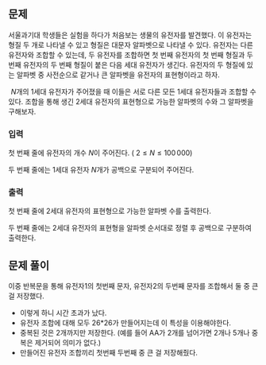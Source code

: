 ## 문제
서울과기대 학생들은 실험을 하다가 처음보는 생물의 유전자를 발견했다. 이 유전자는 형질 두 개로 나타낼 수 있고 형질은 대문자 알파벳으로 나타낼 수 있다. 유전자는 다른 유전자와 조합할 수 있는데, 두 유전자를 조합하면 첫 번째 유전자의 첫 번째 형질과 두 번째 유전자의 두 번째 형질이 붙은 다음 세대 유전자가 생긴다. 유전자의 두 형질에 있는 알파벳 중 사전순으로 같거나 큰 알파벳을 유전자의 표현형이라고 하자.

 
$N$개의 1세대 유전자가 주어졌을 때 이들은 서로 다른 모든 1세대 유전자들과 조합할 수 있다. 조합을 통해 생긴 2세대 유전자의 표현형으로 가능한 알파벳의 수와 그 알파벳을 구해보자.

### 입력
첫 번째 줄에 유전자의 개수 
$N$이 주어진다. (
$2 \le N \le 100\,000$)

두 번째 줄에는 1세대 유전자 
$N$개가 공백으로 구분되어 주어진다.

### 출력
첫 번째 줄에 2세대 유전자의 표현형으로 가능한 알파벳 수를 출력한다.

두 번째 줄에는 2세대 유전자의 표현형을 알파벳 순서대로 정렬 후 공백으로 구분하여 출력한다.

## 문제 풀이
이중 반복문을 통해 유전자1의 첫번째 문자, 유전자2의 두번째 문자를 조합해서 둘 중 큰 걸 저장했다.

- 이렇게 하니 시간 초과가 났다.
- 유전자 조합에 대해 모두 26*26가 만들어지는데 이 특성을 이용해야한다.
- 중복된 것은 2개까지만 저장한다. (예를 들어 AA가 2개를 넘어가면 2개나 5개나 중복은 제거되어 의미가 없다.)
- 만들어진 유전자 조합끼리 첫번째 두번째 중 큰 걸 저장해줬다.